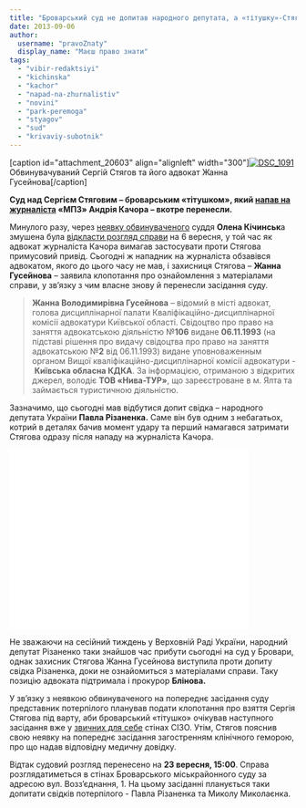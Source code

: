 ```yaml
---
title: "Броварський суд не допитав народного депутата, а «тітушку»-Стягову надали впливового адвоката"
date: 2013-09-06
author: 
  username: "pravoZnaty"
  display_name: "Маєш право знати"
tags: 
  - "vibir-redaktsiyi"
  - "kichinska"
  - "kachor"
  - "napad-na-zhurnalistiv"
  - "novini"
  - "park-peremoga"
  - "styagov"
  - "sud"
  - "krivaviy-subotnik"
---
```


\[caption id="attachment\_20603" align="alignleft" width="300"\][![DSC_1091](https://mpz.brovary.org/wp-content/uploads/2013/09/DSC_1091.jpg "Обвинувачуваний Сергій Стягов та його адвокат Жанна Гусейнова")](https://mpz.brovary.org/wp-content/uploads/2013/09/DSC_1091.jpg) Обвинувачуваний Сергій Стягов та його адвокат Жанна Гусейнова\[/caption\]

**Суд над Сергієм Стяговим – броварським «тітушком», який [напав на журналіста](https://mpz.brovary.org/napadnika-na-andriya-kachora-spiymali-u-parku-zavdyaki-pilnosti-brovarchan-video/) «МПЗ» Андрія Качора – вкотре перенесли.** 

Минулого разу, через [неявку обвинуваченого](https://mpz.brovary.org/brovarskiy-titushko-podavsya-v-biga/) суддя **Олена Кічинськ**а змушена була [відкласти розгляд справи](https://mpz.brovary.org/brovarskogo-titushka-sergiya-styagova-prodovzhat-suditi-6-veresnya/) на 6 вересня, у той час як адвокат журналіста Качора вимагав застосувати проти Стягова примусовий привід. Сьогодні ж нападник на журналіста обзавівся адвокатом, якого до цього часу не мав, і захисниця Стягова – **Жанна Гусейнова** – заявила клопотання про ознайомлення з матеріалами справи, у зв’язку з чим власне знову й перенесли засідання суду.

> **Жанна Володимирівна Гусейнова** – відомий в місті адвокат, голова дисциплінарної палати Кваліфікаційно-дисциплінарної комісії адвокатури Київської області. Свідоцтво про право на заняття адвокатською діяльністю №**106** видане **06.11.1993** (на підставі рішення про видачу свідоцтва про право на заняття адвокатською №**2** від 06.11.1993) видане уповноваженным органом Вищої кваліфікаційно-дисциплінарної комісії адвокатури - **Київська обласна КДКА**. За інформацією, отриманою з відкритих джерел, володіє **ТОВ «Нива-ТУР»**, що зареєстроване в м. Ялта та займається туристичною діяльністю.

Зазначимо, що сьогодні мав відбутися допит свідка – народного депутата України **Павла Різаненка.** Саме він був одним з небагатьох, котрий в деталях бачив момент удару та перший намагався затримати Стягова одразу після нападу на журналіста Качора.

<iframe src="//www.youtube.com/embed/vViSfB1i38k" height="315" width="420" allowfullscreen frameborder="0"></iframe>

Не зважаючи на сесійний тиждень у Верховній Раді України, народний депутат Різаненко таки знайшов час прибути сьогодні на суд у Бровари, однак захисник Стягова Жанна Гусейнова виступила проти допиту свідка Різаненка, доки не ознайомиться з матеріалами справи. Таку позицію адвоката підтримала і прокурор **Блінова.**

У зв’язку з неявкою обвинуваченого на попереднє засідання суду представник потерпілого планував подати клопотання про взяття Сергія Стягова під варту, аби броварський «тітушко» очікував наступного засідання вже у [звичних для себе](https://mpz.brovary.org/brovarskiy-titushko-viyavivsya-dvichi-sudimim-retsidivistom/) стінах СІЗО. Утім, Стягов пояснив свою неявку на попереднє засідання загостренням клінічного геморою, про що надав відповідну медичну довідку.

Відтак судовий розгляд перенесено на **23 вересня, 15:00**. Справа розглядатиметься в стінах Броварського міськрайонного суду за адресою вул. Возз’єднання, 1. На цьому засіданні планується таки допитати свідків потерпілого - Павла Різаненка та Миколу Миколаєнка.
